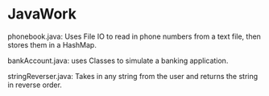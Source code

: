 # JavaWork

phonebook.java: Uses File IO to read in phone numbers from a text file, then stores them in a HashMap.

bankAccount.java: uses Classes to simulate a banking application.

stringReverser.java: Takes in any string from the user and returns the string in reverse order.
